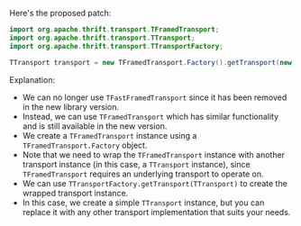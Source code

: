 Here's the proposed patch:
```java
import org.apache.thrift.transport.TFramedTransport;
import org.apache.thrift.transport.TTransport;
import org.apache.thrift.transport.TTransportFactory;

TTransport transport = new TFramedTransport.Factory().getTransport(new TTransport());
```
Explanation:

* We can no longer use `TFastFramedTransport` since it has been removed in the new library version.
* Instead, we can use `TFramedTransport` which has similar functionality and is still available in the new version.
* We create a `TFramedTransport` instance using a `TFramedTransport.Factory` object.
* Note that we need to wrap the `TFramedTransport` instance with another transport instance (in this case, a `TTransport` instance), since `TFramedTransport` requires an underlying transport to operate on.
* We can use `TTransportFactory.getTransport(TTransport)` to create the wrapped transport instance.
* In this case, we create a simple `TTransport` instance, but you can replace it with any other transport implementation that suits your needs.